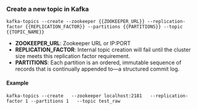 ### Create a new topic in Kafka

`kafka-topics --create --zookeeper {{ZOOKEEPER_URL}} --replication-factor {{REPLICATION_FACTOR}} --partitions {{PARTITIONS}} --topic {{TOPIC_NAME}}`

- <b>ZOOKEEPER_URL</b>: Zookeeper URL or IP:PORT
- <b>REPLICATION_FACTOR</b>: Internal topic creation will fail until the cluster size meets this replication factor requirement.
- <b>PARTITIONS</b>: Each partition is an ordered, immutable sequence of records that is continually appended to—a structured commit log.

#### Example

`kafka-topics --create   --zookeeper localhost:2181   --replication-factor 1 --partitions 1   --topic test_raw`
